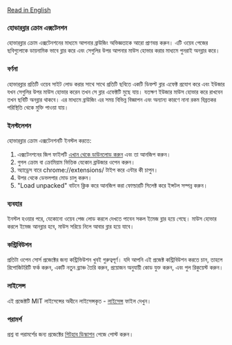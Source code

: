 [Read in English](README.md)

### হোভারব্লার ক্রোম এক্সটেনশন

হোভারব্লার ক্রোম এক্সটেনশনের মাধ্যমে আপনার ব্রাউজিং অভিজ্ঞতাকে আরো প্রাণবন্ত করুন। এটি ওয়েব পেজের ছবিগুলোকে ডায়নামিক ভাবে ব্লার করে এবং সেগুলির উপর আপনার মাউস হোভার করার মাধ্যমে পুনরাই অনব্লার করে।

### বর্ণনা

হোভারব্লার প্রতিটি ওয়েব সাইট লোড করার সাথে সাথে প্রতিটি ছবিতে একটি ডিফল্ট ব্লার এফেক্ট প্রযোগ করে এবং ইউজার যখন সেগুলির উপর মাউস হোভার করেন তখন সে ব্লার এফেক্টটি মুছে যায়। যতক্ষণ ইউজার মাউস হোভার করে রাখবেন তখন ছবিটি অনব্লার থাকবে। এর মাধ্যমে ব্রাউজিং এর সময় বিভিন্ন বিজ্ঞাপন এবং অন্যান্য কারণে নানা রকম বিব্রতকর পরিস্থিতি থেকে মুক্তি পাওয়া যায়।

### ইনস্টলেশন

হোভারব্লার ক্রোম এক্সটেনশনটি ইনস্টল করতে:

1. এক্সটেনশনের জিপ ফাইলটি [এখান থেকে ডাউনলোড করুন](https://github.com/kamrulhasanio/HoverBlurr-Extension/releases/latest) এবং তা আনজিপ করুন।
2. গুগল ক্রোম বা ক্রোমিয়াম ভিত্তিক যেকোন ব্রাউজার ওপেন করুন।
3. অ্যাড্রেস বারে chrome://extensions/ টাইপ করে এন্টার কী চাপুন।
4. উপর থেকে ডেভলপার মোড চালু করুন।
5. "Load unpacked" বাটনে ক্লিক করে আনজিপ করা ফোল্ডারটি সিলেক্ট করে ইন্সটল সম্পন্ন করুন।

### ব্যবহার

ইনস্টল হওয়ার পরে, যেকোনো ওয়েব পেজ লোড করলে দেখতে পাবেন সকল ইমেজ ব্লার হয়ে গেছে। মাউস হোভার করলে ইমেজ আনব্লার হবে, মাউস সরিয়ে নিলে আবার ব্লার হয়ে যাবে।

### কন্ট্রিবিউশন

প্রতিটা ওপেন সোর্স প্রজেক্টের জন্য কন্ট্রিভিউশন খুবই গুরুত্বপূর্ণ। যদি আপনি এই প্রজেক্ট কন্ট্রিবিউশন  করতে চান, তাহলে রিপোজিটরিটি ফর্ক করুন, একটি নতুন ব্র্যাঞ্চ তৈরি করুন, প্রয়োজন অনুযায়ী কোড যুক্ত করুন, এবং পুল রিকুয়েস্ট করুন। 

### লাইসেন্স

এই প্রজেক্টটি MIT লাইসেন্সের অধীনে লাইসেন্সকৃত - [লাইসেন্স](LICENSE) ফাইল দেখুন।

### পরামর্শ

প্রশ্ন বা পরামর্শের জন্য প্রজেক্টের [গিটহাব ডিস্কাশন](https://github.com/kamrulhasanio/HoverBlurr-Extension/discussions) পেজে পোস্ট করুন।
